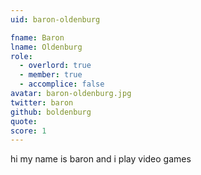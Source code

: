 ```yaml
---
uid: baron-oldenburg

fname: Baron
lname: Oldenburg
role:
  - overlord: true
  - member: true
  - accomplice: false
avatar: baron-oldenburg.jpg
twitter: baron
github: boldenburg
quote: 
score: 1
---
```


hi my name is baron and i play video games

